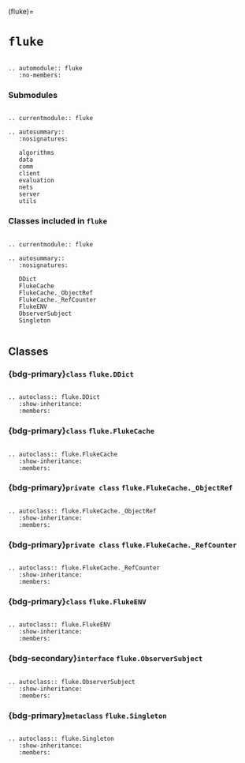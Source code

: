 (fluke)=

# **``fluke``**

```{eval-rst}

.. automodule:: fluke
   :no-members:

```   

<h3>Submodules</h3>

```{eval-rst}

.. currentmodule:: fluke

.. autosummary::
   :nosignatures:

   algorithms
   data
   comm
   client
   evaluation
   nets
   server
   utils

```

<h3>

Classes included in ``fluke``

</h3>

```{eval-rst}

.. currentmodule:: fluke

.. autosummary::
   :nosignatures:

   DDict
   FlukeCache
   FlukeCache._ObjectRef
   FlukeCache._RefCounter
   FlukeENV
   ObserverSubject
   Singleton
   
```

## Classes

<h3>

{bdg-primary}`class` ``fluke.DDict``

</h3>

```{eval-rst}

.. autoclass:: fluke.DDict
   :show-inheritance:
   :members:

```

<h3>

{bdg-primary}`class` ``fluke.FlukeCache``

</h3>

```{eval-rst}

.. autoclass:: fluke.FlukeCache
   :show-inheritance:
   :members:

```

<h3>

{bdg-primary}`private class` ``fluke.FlukeCache._ObjectRef``

</h3>

```{eval-rst}

.. autoclass:: fluke.FlukeCache._ObjectRef
   :show-inheritance:
   :members:

```

<h3>

{bdg-primary}`private class` ``fluke.FlukeCache._RefCounter``

</h3>

```{eval-rst}

.. autoclass:: fluke.FlukeCache._RefCounter
   :show-inheritance:
   :members:

```

<h3>

{bdg-primary}`class` ``fluke.FlukeENV``

</h3>

```{eval-rst}

.. autoclass:: fluke.FlukeENV
   :show-inheritance:
   :members:

```

<h3>

{bdg-secondary}`interface` ``fluke.ObserverSubject``

</h3>


```{eval-rst}

.. autoclass:: fluke.ObserverSubject
   :show-inheritance:
   :members:

```

<h3>

{bdg-primary}`metaclass` ``fluke.Singleton``

</h3>

```{eval-rst}

.. autoclass:: fluke.Singleton
   :show-inheritance:
   :members:

```

<h3>